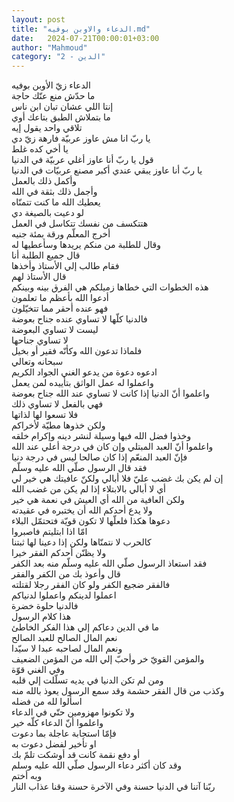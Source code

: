 ```yaml
---
layout: post
title: "الدعاء والاوبن بوفيه.md"
date:   2024-07-21T00:00:01+03:00
author: "Mahmoud"
category: "2 - الدين"
---
```

الدعاء زيّ الأوبن بوفيه\
ما حدّش منع عنّك حاجة\
إنتا اللي عشان تبان ابن ناس\
ما بتملاش الطبق بتاعك أوي\
تلاقي واحد يقول إيه\
يا ربّ انا مش عاوز عربيّة فارهة زيّ دي\
يا أخي كده غلط\
قول يا ربّ أنا عاوز أغلي عربيّة في الدنيا\
يا ربّ أنا عاوز يبقي عندي أكبر مصنع عربيّات في
الدنيا\
وأكمل ذلك بالعمل\
وأجمل ذلك بثقة في الله\
يعطيك الله ما كنت تتمنّاه\
لو دعيت بالصيغة دي\
هتتكسف من نفسك تتكاسل في العمل\
أخرج المعلّم ورقة بمئة جنيه\
وقال للطلبة من منكم يريدها وسأعطيها له\
قال جميع الطلبة أنا\
فقام طالب إلي الأستاذ وأخذها\
قال الأستاذ لهم\
هذه الخطوات التي خطاها زميلكم هي الفرق بينه
وبينكم\
أدعوا الله بأعظم ما تعلمون\
فهو عنده أحقر مما تتخيّلون\
فالدنيا كلّها لا تساوي عنده جناح بعوضة\
ليست لا تساوي البعوضة\
لا تساوي جناحها\
فلماذا تدعون الله وكأنّه فقير أو بخيل\
سبحانه وتعالي\
ادعوه دعوة من يدعو الغني الجواد الكريم\
واعملوا له عمل الواثق بتأييده لمن يعمل\
واعلموا أنّ الدنيا إذا كانت لا تساوي عند الله جناح
بعوضة\
فهي بالفعل لا تساوي ذلك\
فلا تسعوا لها لذاتها\
ولكن خذوها مطيّة لأخراكم\
وخذوا فضل الله فيها وسيلة لنشر دينه وإكرام خلقه\
واعلموا أنّ العبد المبتلي وإن كان في درجة أعلي عند
الله\
فإنّ العبد المنعّم إذا كان صالحا ليس في درجة دنيا\
فقد قال الرسول صلّي الله عليه وسلّم\
إن لم يكن بك غضب عليّ فلا أبالي ولكنّ عافيتك هي خير
لي\
أي لا أبالي بالابتلاء إذا لم يكن من غضب الله\
ولكن العافية من الله أي العيش في نعمة هي خير\
ولا يدع أحدكم الله أن يختبره في عقيدته\
دعوها هكذا فلعلّها لا تكون قويّة فتحتمّل البلاء\
امّا اذا ابتليتم فاصبروا\
كالحرب لا نتمنّاها ولكن إذا دعينا لها ثبتنا\
ولا يظنّن أحدكم الفقر خيرا\
فقد استعاذ الرسول صلّي الله عليه وسلّم منه بعد
الكفر\
قال وأعوذ بك من الكفر والفقر\
فالفقر ضجيع الكفر ولو كان الفقر رجلا لقتلته\
اعملوا لدينكم واعملوا لدنياكم\
فالدنيا حلوة خضرة\
هذا كلام الرسول\
ما في الدين دعاكم إلي هذا الفكر الخاطئ\
نعم المال الصالح للعبد الصالح\
ونعم المال لصاحبه عبدا لا سيّدا\
والمؤمن القويّ خر وأحبّ إلي الله من المؤمن الضعيف\
وفي الغني قوّة\
ومن لم تكن الدنيا في يديه تسلّلت إلي قلبه\
وكذب من قال الفقر حشمة وقد سمع الرسول يعوذ بالله
منه\
اسألوا لله من فضله\
ولا تكونوا مهزومين حتّي في الدعاء\
واعلموا أنّ الدعاء كلّه خير\
فإمّا استجابة عاجلة بما دعوت\
او تأخير لفضل دعوت به\
أو دفع نقمة كانت قد أوشكت تلمّ بك\
وقد كان أكثر دعاء الرسول صلّي الله عليه وسلم\
وبه أختم\
ربّنا آتنا في الدنيا حسنة وفي الآخرة حسنة وقنا عذاب
النار
